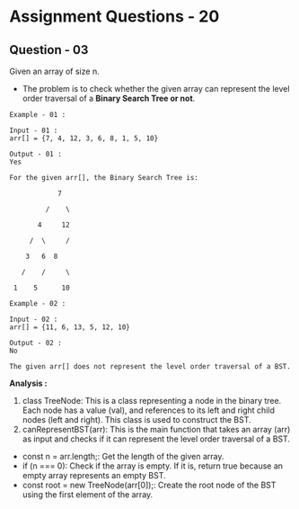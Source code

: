 # **Assignment Questions - 20**
## **Question - 03**

Given an array of size n. 
- The problem is to check whether the given array can represent the level order traversal of a **Binary Search Tree or not**.

```
Example - 01 :

Input - 01 : 
arr[] = {7, 4, 12, 3, 6, 8, 1, 5, 10}

Output - 01 : 
Yes

For the given arr[], the Binary Search Tree is:

            7

         /    \

       4     12

     /  \     /

    3   6  8

   /    /     \

 1    5      10
```

```
Example - 02 :

Input - 02 : 
arr[] = {11, 6, 13, 5, 12, 10}

Output - 02 : 
No

The given arr[] does not represent the level order traversal of a BST.
```


**Analysis :**
1. class TreeNode: This is a class representing a node in the binary tree. Each node has a value (val), and references to its left and right child nodes (left and right). This class is used to construct the BST.
2. canRepresentBST(arr): This is the main function that takes an array (arr) as input and checks if it can represent the level order traversal of a BST.
  - const n = arr.length;: Get the length of the given array.
  - if (n === 0): Check if the array is empty. If it is, return true because an empty array represents an empty BST.
  - const root = new TreeNode(arr[0]);: Create the root node of the BST using the first element of the array.
